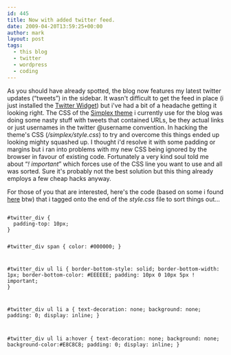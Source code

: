```yaml
---
id: 445
title: Now with added twitter feed.
date: 2009-04-20T13:59:25+00:00
author: mark
layout: post
tags:
  - this blog
  - twitter
  - wordpress
  - coding
---
```

As you should have already spotted, the blog now features my latest twitter updates (&#8220;tweets&#8221;) in the sidebar. It wasn't difficult to get the feed in place (i just installed the [Twitter Widget](http://wordpress.org/extend/plugins/twitter-widget/)) but i've had a bit of a headache getting it looking right. The CSS of the [Simplex theme](http://wordpress.org/extend/themes/simplex) i currently use for the blog was doing some nasty stuff with tweets that contained URLs, be they actual links or just usernames in the twitter @username convention. In hacking the theme's CSS (_/simplex/style.css_) to try and overcome this things ended up looking mighty squashed up. I thought i'd resolve it with some padding or margins but i ran into problems with my new CSS being ignored by the browser in favour of existing code. Fortunately a very kind soul told me about &#8220;_! important_&#8221; which forces use of the CSS line you want to use and all was sorted. Sure it's probably not the best solution but this thing already employs a few cheap hacks anyway.

For those of you that are interested, here's the code (based on some i found [here](http://www.designisphilosophy.com/css/create-a-twitter-box-in-your-sidebar-20081106/) btw) that i tagged onto the end of the _style.css_ file to sort things out&#8230;

<code>
#twitter_div {
  padding-top: 10px;
}

#twitter_div span {
  color: #000000;
}

#twitter_div ul li {
  border-bottom-style: solid;
  border-bottom-width: 1px;
  border-bottom-color: #EEEEEE;
  padding: 10px 0 10px 5px ! important;
}

#twitter_div ul li a {
  text-decoration: none;
  background: none;
  padding: 0;
  display: inline;
}

#twitter_div ul li a:hover {
  text-decoration: none;
  background: none;
  background-color:#E8C8C8;
  padding: 0;
  display: inline;
}
</code>
